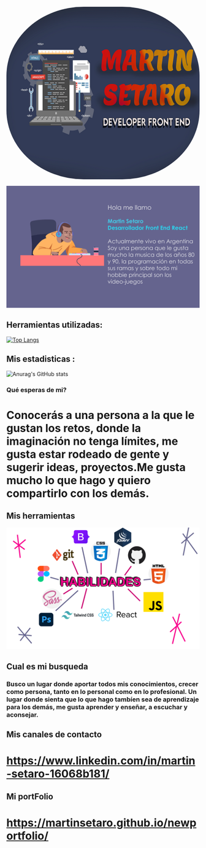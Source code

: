    <p align="center"> <img width="100%" height="450" style='border-radius:40%' src="https://raw.githubusercontent.com/martinsetaro/martinsetaro/master/banner.png"></p>


   
   
  
   ![alt text](https://raw.githubusercontent.com/martinsetaro/martinsetaro/master/presentaciondos.png)
   ## Herramientas utilizadas:
   [![Top Langs](https://github-readme-stats.vercel.app/api/top-langs/?username=martinsetaro&layout=compact)](https://github.com/anuraghazra/github-readme-stats)
   ## Mis estadisticas :
   ![Anurag's GitHub stats](https://github-readme-stats.vercel.app/api?username=martinsetaro&show_icons=true&theme=radical)


### Qué esperas de mi?
# Conocerás a una persona a la que le gustan los retos, donde la imaginación no tenga límites, me gusta estar rodeado de gente y sugerir ideas, proyectos.Me gusta mucho lo que hago y quiero compartirlo con los demás.



## Mis herramientas
![alt text](https://raw.githubusercontent.com/martinsetaro/martinsetaro/master/habilidades.png)



## Cual es mi busqueda

### Busco un lugar donde aportar todos mis conocimientos, crecer como persona, tanto en lo personal como en lo profesional. Un lugar donde sienta que lo que hago tambíen sea de aprendizaje para los demás, me gusta aprender y enseñar, a escuchar y aconsejar.


## Mis canales de contacto
# https://www.linkedin.com/in/martin-setaro-16068b181/ 
## Mi portFolio
# https://martinsetaro.github.io/newportfolio/









<!---
martinsetaro/martinsetaro is a ✨ special ✨ repository because its `README.md` (this file) appears on your GitHub profile.
You can click the Preview link to take a look at your changes.
--->

